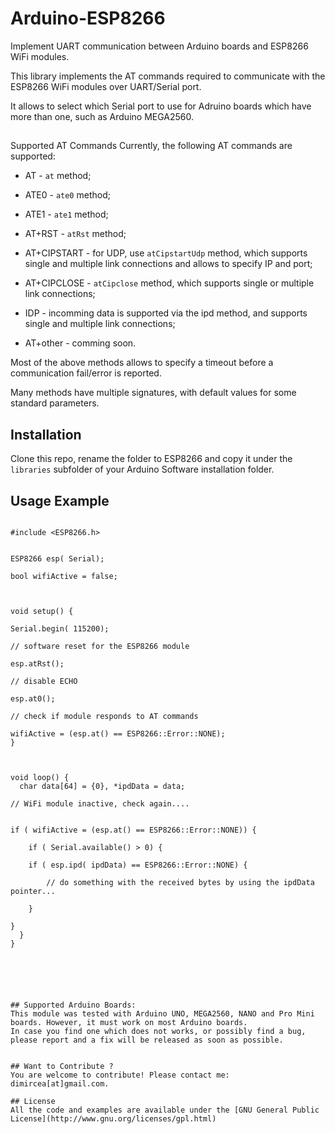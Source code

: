# Arduino-ESP8266
Implement UART communication between Arduino boards and ESP8266 WiFi modules.


This library implements the AT commands required to communicate with the ESP8266 WiFi modules over UART/Serial port. 

It allows to select which Serial port to use for Adruino boards which have more than one, such as Arduino MEGA2560.

## 
Supported AT Commands
Currently, the following AT commands are supported:

* AT - `at` method;

* ATE0 - `ate0` method;

* ATE1 - `ate1` method;

* AT+RST - `atRst` method;

* AT+CIPSTART - for UDP, use `atCipstartUdp` method, which supports single and multiple link connections and allows to specify IP and port;

* AT+CIPCLOSE - `atCipclose` method, which supports single or multiple link connections;

* IDP - incomming data is supported via the ipd method, and supports single and multiple link connections;

* AT+other - comming soon.



Most of the above methods allows to specify a timeout before a communication fail/error is reported. 

Many methods have multiple signatures, with default values for some standard parameters.


## Installation
Clone this repo, rename the folder to ESP8266 and copy it under the `libraries` subfolder of your Arduino Software installation folder. 


## Usage Example
```

#include <ESP8266.h>


ESP8266 esp( Serial);

bool wifiActive = false;



void setup() {
  
Serial.begin( 115200);
  
// software reset for the ESP8266 module
  
esp.atRst();
  
// disable ECHO
  
esp.at0();
  
// check if module responds to AT commands
  
wifiActive = (esp.at() == ESP8266::Error::NONE);
}



void loop() {
  char data[64] = {0}, *ipdData = data;
  
// WiFi module inactive, check again....
  

if ( wifiActive = (esp.at() == ESP8266::Error::NONE)) {
    
	if ( Serial.available() > 0) {
      
	if ( esp.ipd( ipdData) == ESP8266::Error::NONE) {
        
		// do something with the received bytes by using the ipdData pointer...
      
	} 
    
}
  }
}






## Supported Arduino Boards:
This module was tested with Arduino UNO, MEGA2560, NANO and Pro Mini boards. However, it must work on most Arduino boards.
In case you find one which does not works, or possibly find a bug, please report and a fix will be released as soon as possible.


## Want to Contribute ?
You are welcome to contribute! Please contact me: dimircea[at]gmail.com.

## License
All the code and examples are available under the [GNU General Public License](http://www.gnu.org/licenses/gpl.html)
